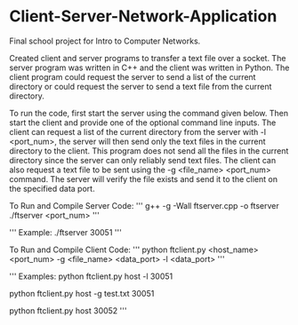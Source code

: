 # Client-Server-Network-Application

Final school project for Intro to Computer Networks.

Created client and server programs to transfer a text file over a socket. The server program was written in C++ and the client was written in Python. The client program could request the server to send a list of the current directory or could request the server to send a text file from the current directory.

To run the code, first start the server using the command given below. Then start the client and provide one of the optional command line inputs. The client can request a list of the current directory from the server with -l <port_num>, the server will then send only the text files in the current directory to the client. This program does not send all the files in the current directory since the server can only reliably send text files. The client can also request a text file to be sent using the -g <file_name> <port_num> command. The server will verify the file exists and send it to the client on the specified data port. 


To Run and Compile Server Code:
'''
   g++ -g -Wall ftserver.cpp -o ftserver
   ./ftserver <port_num>
'''

'''
   Example: 
   ./ftserver 30051
'''

To Run and Compile Client Code:
'''
   python ftclient.py <host_name> <port_num> -g <file_name> <data_port> -l <data_port>
'''

'''
   Examples:
   python ftclient.py host -l 30051

   python ftclient.py host -g test.txt 30051

   python ftclient.py host 30052
'''
